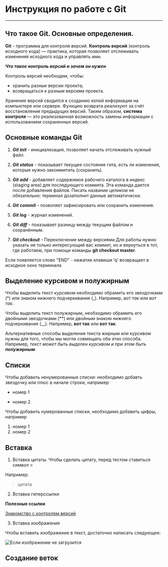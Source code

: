 # Инструкция по работе с Git
-------

## Что такое Git. Основные определения.

**Git** - программа для контроля версий. **Контроль версий** (контроль исходного кода) — практика, которая позволяет отслеживать
изменения исходного кода и управлять ими.

___Что такое контроль версий и зачем он нужен___

Контроль версий необходим, чтобы:

* хранить разные версии проекта;
* возвращаться к разным версиям проекта.

Хранение версий сводится к созданию копий информации на компьютере или сервере.
Функцию возврата реализуют за счёт восстановления предыдущих версий. Таким образом, **система контроля** — это реализованная возможность замены информации с использованием сохраненных версий.

## Основные команды Git

1. ***Git init*** - инициализация, позволяет начать отслеживать нужный файл.

2. ***Git status*** - показывает текущее состояние гита, есть ли изменения, которые нужно закоммитить (сохранить).

3. ***Git add*** - добавляет содержимое рабочего каталога в индекс (staging area) для последующего коммита. Эта команда дается после добавления файлов. Писать название целиком не обязательно: терминал дозаполнит данные автоматически.

4. *__Git commit__* - позволяет зафиксировать или сохранить изменения.

5. ***Git log*** - журнал изменений.

6. ***Git diff*** - показывает разницу между текущим файлом и сохранённым. 

7. ***Git checkout*** - Переключение между версиями.Для работы нужно указать не только интересующий вас коммит, но и вернуться в тот, где работаем, при помощи команды **git checkout master**.

Если появляется слово "END" - нажатие клавиши ‘q’ возвращает в исходное окно терминала

## Выделение курсивом и полужирным

Чтобы выделить текст курсивом необходимо обрамить его звездочками (*) или знаком нижнего подчеркивания (_). Например, *вот так* или _вот так_.

Чтобы выделить текст полужирным, необходимо обрамить его двойными звездочками (**) или двойным знаком нижнего подчеркивания (__). Например, **вот так** или __вот так__.

Альтернативные способы выделения текста жирным или курсивом нужны для того, чтобы мы могли совмещать оба этих способа. Например, _текст может быть выделен курсивом и при этом быть **полужирным**_.

## Списки

Чтобы добавить ненумерованные списки: необходимо добавть звездочку или плюс в начале строки, например:

* номер 1
+ номер 2

Чтобы добавить нумерованные списки, необходимо добавить цифры, например

1. номер 1
2. номер 2

## Вставка

1. Вставка цитаты. 
Чтобы сделать цитату, перед тестом ставиться символ >

Например: 
> цитата

2. Вставка гиперссылки

**Полезные ссылки**

[Знакомство с контролем версий](https://gbcdn.mrgcdn.ru/uploads/asset/3937510/attachment/187904bc7fa424abc113f5dda8b497ff.pdf)

3. Вставка изображения

Чтобы вставить изображение в текст, достаточно написать следующее:

![Если изображение не загрузится](git.jpg)

## Создание веток